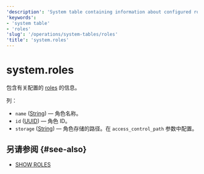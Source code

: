 ```yaml
---
'description': 'System table containing information about configured roles.'
'keywords':
- 'system table'
- 'roles'
'slug': '/operations/system-tables/roles'
'title': 'system.roles'
---
```





# system.roles

包含有关配置的 [roles](../../guides/sre/user-management/index.md#role-management) 的信息。

列：

- `name` ([String](../../sql-reference/data-types/string.md)) — 角色名称。
- `id` ([UUID](../../sql-reference/data-types/uuid.md)) — 角色 ID。
- `storage` ([String](../../sql-reference/data-types/string.md)) — 角色存储的路径。在 `access_control_path` 参数中配置。

## 另请参阅 {#see-also}

- [SHOW ROLES](/sql-reference/statements/show#show-roles)
